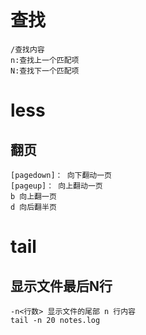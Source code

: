 # 查找
	/查找内容
	n:查找上一个匹配项
	N:查找下一个匹配项

# less
## 翻页
	[pagedown]： 向下翻动一页
	[pageup]： 向上翻动一页
	b 向上翻一页
	d 向后翻半页
# tail
## 显示文件最后N行
	-n<行数> 显示文件的尾部 n 行内容
	tail -n 20 notes.log